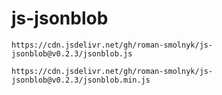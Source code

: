 # js-jsonblob

```
https://cdn.jsdelivr.net/gh/roman-smolnyk/js-jsonblob@v0.2.3/jsonblob.js
```

```
https://cdn.jsdelivr.net/gh/roman-smolnyk/js-jsonblob@v0.2.3/jsonblob.min.js
```
